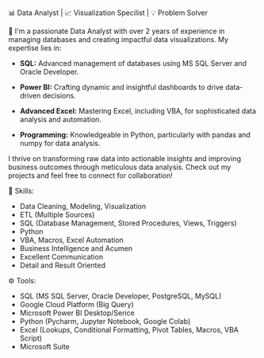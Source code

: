📊 Data Analyst  | 📈 Visualization Specilist | 💡 Problem Solver


👋 I'm a passionate Data Analyst with over 2 years of experience in managing databases and creating impactful data visualizations. 
My expertise lies in:

- **SQL:** Advanced management of databases using MS SQL Server and Oracle Developer.

- **Power BI:** Crafting dynamic and insightful dashboards to drive data-driven decisions.

- **Advanced Excel:** Mastering Excel, including VBA, for sophisticated data analysis and automation.

- **Programming:** Knowledgeable in Python, particularly with pandas and numpy for data analysis.

I thrive on transforming raw data into actionable insights and improving business outcomes through meticulous data analysis. Check out my projects and feel free to connect for collaboration!

🔬 Skills:
  - Data Cleaning, Modeling, Visualization
  - ETL (Multiple Sources)
  - SQL (Database Management, Stored Procedures, Views, Triggers) 
  - Python
  - VBA, Macros, Excel Automation
  - Business Intelligence and Acumen
  - Excellent Communication
  - Detail and Result Oriented

⚙️ Tools:
  - SQL (MS SQL Server, Oracle Developer, PostgreSQL, MySQL)
  - Google Cloud Platform (Big Query)
  - Microsoft Power BI Desktop/Serice
  - Python (Pycharm, Jupyter Notebook, Google Colab)
  - Excel (Lookups, Conditional Formatting, Pivot Tables, Macros, VBA Script)
  - Microsoft Suite


